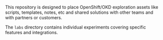 This repository is designed to place OpenShift/OKD exploration assets like scripts, templates, notes, etc and shared solutions with other teams and with partners or customers.

The `labs` directory contains individual experiments covering specific features and integrations.

